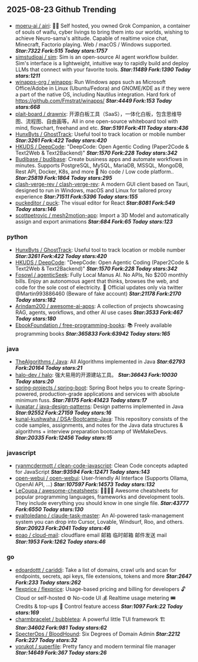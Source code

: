 ## 2025-08-23 Github Trending

### 
* [moeru-ai / airi](https://github.com/moeru-ai/airi): 💖🧸 Self hosted, you owned Grok Companion, a container of souls of waifu, cyber livings to bring them into our worlds, wishing to achieve Neuro-sama's altitude. Capable of realtime voice chat, Minecraft, Factorio playing. Web / macOS / Windows supported. ***Star:7322 Fork:515 Today stars:1757***
* [simstudioai / sim](https://github.com/simstudioai/sim): Sim is an open-source AI agent workflow builder. Sim's interface is a lightweight, intuitive way to rapidly build and deploy LLMs that connect with your favorite tools. ***Star:11489 Fork:1390 Today stars:1211***
* [winapps-org / winapps](https://github.com/winapps-org/winapps): Run Windows apps such as Microsoft Office/Adobe in Linux (Ubuntu/Fedora) and GNOME/KDE as if they were a part of the native OS, including Nautilus integration. Hard fork of https://github.com/Fmstrat/winapps/ ***Star:4449 Fork:153 Today stars:668***
* [plait-board / drawnix](https://github.com/plait-board/drawnix): 开源白板工具（SaaS），一体化白板，包含思维导图、流程图、自由画等。All in one open-source whiteboard tool with mind, flowchart, freehand and etc. ***Star:5191 Fork:411 Today stars:436***
* [HunxByts / GhostTrack](https://github.com/HunxByts/GhostTrack): Useful tool to track location or mobile number ***Star:3261 Fork:422 Today stars:420***
* [HKUDS / DeepCode](https://github.com/HKUDS/DeepCode): "DeepCode: Open Agentic Coding (Paper2Code & Text2Web & Text2Backend)" ***Star:1570 Fork:228 Today stars:342***
* [Budibase / budibase](https://github.com/Budibase/budibase): Create business apps and automate workflows in minutes. Supports PostgreSQL, MySQL, MariaDB, MSSQL, MongoDB, Rest API, Docker, K8s, and more 🚀 No code / Low code platform.. ***Star:25819 Fork:1864 Today stars:295***
* [clash-verge-rev / clash-verge-rev](https://github.com/clash-verge-rev/clash-verge-rev): A modern GUI client based on Tauri, designed to run in Windows, macOS and Linux for tailored proxy experience ***Star:71511 Fork:5396 Today stars:155***
* [puckeditor / puck](https://github.com/puckeditor/puck): The visual editor for React ***Star:8081 Fork:549 Today stars:146***
* [scottpetrovic / mesh2motion-app](https://github.com/scottpetrovic/mesh2motion-app): Import a 3D Model and automatically assign and export animations ***Star:684 Fork:65 Today stars:123***

### python
* [HunxByts / GhostTrack](https://github.com/HunxByts/GhostTrack): Useful tool to track location or mobile number ***Star:3261 Fork:422 Today stars:420***
* [HKUDS / DeepCode](https://github.com/HKUDS/DeepCode): "DeepCode: Open Agentic Coding (Paper2Code & Text2Web & Text2Backend)" ***Star:1570 Fork:228 Today stars:342***
* [Fosowl / agenticSeek](https://github.com/Fosowl/agenticSeek): Fully Local Manus AI. No APIs, No $200 monthly bills. Enjoy an autonomous agent that thinks, browses the web, and code for the sole cost of electricity. 🔔 Official updates only via twitter @Martin993886460 (Beware of fake account) ***Star:21178 Fork:2170 Today stars:182***
* [Arindam200 / awesome-ai-apps](https://github.com/Arindam200/awesome-ai-apps): A collection of projects showcasing RAG, agents, workflows, and other AI use cases ***Star:3533 Fork:467 Today stars:180***
* [EbookFoundation / free-programming-books](https://github.com/EbookFoundation/free-programming-books): 📚 Freely available programming books ***Star:365833 Fork:63942 Today stars:165***

### java
* [TheAlgorithms / Java](https://github.com/TheAlgorithms/Java): All Algorithms implemented in Java ***Star:62793 Fork:20164 Today stars:21***
* [halo-dev / halo](https://github.com/halo-dev/halo): 强大易用的开源建站工具。 ***Star:36643 Fork:10030 Today stars:20***
* [spring-projects / spring-boot](https://github.com/spring-projects/spring-boot): Spring Boot helps you to create Spring-powered, production-grade applications and services with absolute minimum fuss. ***Star:78175 Fork:41423 Today stars:17***
* [iluwatar / java-design-patterns](https://github.com/iluwatar/java-design-patterns): Design patterns implemented in Java ***Star:92552 Fork:27159 Today stars:16***
* [kunal-kushwaha / DSA-Bootcamp-Java](https://github.com/kunal-kushwaha/DSA-Bootcamp-Java): This repository consists of the code samples, assignments, and notes for the Java data structures & algorithms + interview preparation bootcamp of WeMakeDevs. ***Star:20335 Fork:12456 Today stars:15***

### javascript
* [ryanmcdermott / clean-code-javascript](https://github.com/ryanmcdermott/clean-code-javascript): Clean Code concepts adapted for JavaScript ***Star:93594 Fork:12471 Today stars:143***
* [open-webui / open-webui](https://github.com/open-webui/open-webui): User-friendly AI Interface (Supports Ollama, OpenAI API, ...) ***Star:107597 Fork:14573 Today stars:132***
* [LeCoupa / awesome-cheatsheets](https://github.com/LeCoupa/awesome-cheatsheets): 👩‍💻👨‍💻 Awesome cheatsheets for popular programming languages, frameworks and development tools. They include everything you should know in one single file. ***Star:43777 Fork:6550 Today stars:130***
* [eyaltoledano / claude-task-master](https://github.com/eyaltoledano/claude-task-master): An AI-powered task-management system you can drop into Cursor, Lovable, Windsurf, Roo, and others. ***Star:20923 Fork:2041 Today stars:46***
* [eoao / cloud-mail](https://github.com/eoao/cloud-mail): cloudflare email 邮箱 临时邮箱 邮件发送 mail ***Star:1953 Fork:1262 Today stars:46***

### go
* [edoardottt / cariddi](https://github.com/edoardottt/cariddi): Take a list of domains, crawl urls and scan for endpoints, secrets, api keys, file extensions, tokens and more ***Star:2647 Fork:233 Today stars:262***
* [flexprice / flexprice](https://github.com/flexprice/flexprice): Usage-based pricing and billing for developers 🔓 Cloud or self-hosted ⚙️ No-code UI 💰 Realtime usage metering 🎟 Credits & top-ups 🔑 Control feature access ***Star:1097 Fork:22 Today stars:169***
* [charmbracelet / bubbletea](https://github.com/charmbracelet/bubbletea): A powerful little TUI framework 🏗 ***Star:34602 Fork:981 Today stars:62***
* [SpecterOps / BloodHound](https://github.com/SpecterOps/BloodHound): Six Degrees of Domain Admin ***Star:2212 Fork:227 Today stars:32***
* [yorukot / superfile](https://github.com/yorukot/superfile): Pretty fancy and modern terminal file manager ***Star:14649 Fork:367 Today stars:26***
